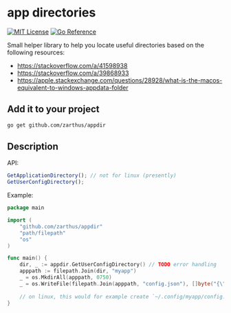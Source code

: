 # app directories

[![MIT License](https://img.shields.io/badge/License-MIT-blue.svg)](LICENSE)
[![Go Reference](https://pkg.go.dev/badge/github.com/Zarthus/iogo.svg)](https://pkg.go.dev/github.com/Zarthus/appdir)

Small helper library to help you locate useful directories based on the following resources:

- https://stackoverflow.com/a/41598938
- https://stackoverflow.com/a/39868933
- https://apple.stackexchange.com/questions/28928/what-is-the-macos-equivalent-to-windows-appdata-folder

## Add it to your project

```bash
go get github.com/zarthus/appdir
```

## Description

API:

```js
GetApplicationDirectory(); // not for linux (presently)
GetUserConfigDirectory();
```

Example:

```go
package main

import (
	"github.com/zarthus/appdir"
	"path/filepath"
	"os"
)

func main() {
	dir, _ := appdir.GetUserConfigDirectory() // TODO error handling
	apppath := filepath.Join(dir, "myapp")
	_ = os.MkdirAll(apppath, 0750)
	_ = os.WriteFile(filepath.Join(apppath, "config.json"), []byte("{\"foo\": true}"), 0644)
	
	// on linux, this would for example create `~/.config/myapp/config.json` with `{"foo": true}`
}
```
